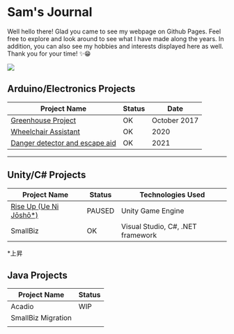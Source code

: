 # Sam's Journal

Well hello there! Glad you came to see my webpage on Github Pages. Feel free to explore and look around to see what I have made along the years. In addition, you can also see my hobbies and interests displayed here as well. Thank you for your time! ✨😁

[![](https://img.icons8.com/color/48/arduino.png)](#)
## Arduino/Electronics Projects

| **Project Name**                                                | **Status**      | Date         |
| --------------------------------------------------------------- | --------------- | -----------  |
| [Greenhouse Project](https://www.google.com/)                   | OK              | October 2017 |
| [Wheelchair Assistant]()                                        | OK              | 2020         |
| [Danger detector and escape aid](https://)                      | OK              | 2021         | 

---

## Unity/C# Projects

| Project Name                                           | Status          | Technologies Used                  |
| ------------------------------------------------------ | --------------- | ---------------------------------- |
| [Rise Up (Ue  Ni Jōshō*)](https://www.google.com/)     | PAUSED          | Unity Game Engine                  |
| SmallBiz                                               | OK              | Visual Studio, C#, .NET framework  |

*上昇

## Java Projects

| Project Name                   | Status          |
| ------------------------------ | --------------- |
| Acadio                         | WIP             |
| SmallBiz Migration             |                 |
|                                |                 |
